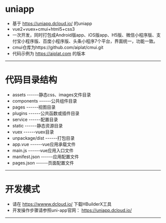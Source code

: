 # uniapp

 - 基于 https://uniapp.dcloud.io/ 的uniapp
 - vue2+vuex+cmui+html5+css3
 - 一次开发，同时打包成Android版app、iOS版app、H5版、微信小程序版、支付宝小程序版、百度小程序版、头条小程序7个平台，界面统一，功能一致。
 - cmui仓库为https://github.com/aiplat/cmui.git
 - 代码示例为 https://aiplat.com 的版本 

---

# 代码目录结构

 - assets          ------静态css、images文件目录
 - components      ------公共组件目录
 - pages           ------视图目录
 - plugins         ------公共函数或插件目录
 - service         ------配置目录
 - static          ------静态资源目录
 - vuex            ------vuex目录
 - unpackage/dist  ------打包目录
 - app.vue         ------vue应用承载文件
 - main.js         ------vue应用入口文件
 - manifest.json   ------应用配置文件
 - pages.json      ------页面配置文件

---

# 开发模式

 - 请在 https://wwww.dcloud.io/ 下载HBuilderX工具
 - 开发操作步骤请参照uni-app官网： https://uniapp.dcloud.io/

---
